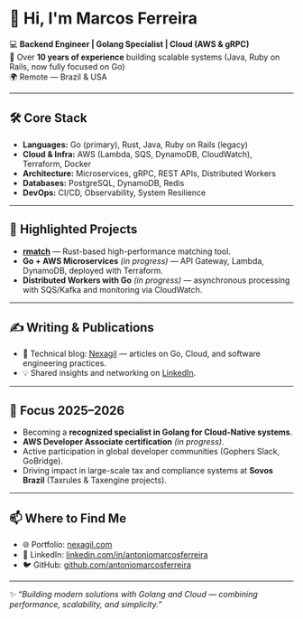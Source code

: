 # 👋 Hi, I'm Marcos Ferreira  

💻 **Backend Engineer | Golang Specialist | Cloud (AWS & gRPC)**  
🚀 Over **10 years of experience** building scalable systems (Java, Ruby on Rails, now fully focused on Go)  
🌍 Remote — Brazil & USA  

---

## 🛠️ Core Stack
- **Languages:** Go (primary), Rust, Java, Ruby on Rails (legacy)  
- **Cloud & Infra:** AWS (Lambda, SQS, DynamoDB, CloudWatch), Terraform, Docker  
- **Architecture:** Microservices, gRPC, REST APIs, Distributed Workers  
- **Databases:** PostgreSQL, DynamoDB, Redis  
- **DevOps:** CI/CD, Observability, System Resilience  

---

## 🚀 Highlighted Projects
- [**rmatch**](https://github.com/antoniomarcosferreira/rmatch) — Rust-based high-performance matching tool.  
- **Go + AWS Microservices** *(in progress)* — API Gateway, Lambda, DynamoDB, deployed with Terraform.  
- **Distributed Workers with Go** *(in progress)* — asynchronous processing with SQS/Kafka and monitoring via CloudWatch.  

---

## ✍️ Writing & Publications
- 📖 Technical blog: [Nexagil](https://nexagil.com) — articles on Go, Cloud, and software engineering practices.  
- 💡 Shared insights and networking on [LinkedIn](https://linkedin.com/in/antoniomarcosferreira).  

---

## 🎯 Focus 2025–2026
- Becoming a **recognized specialist in Golang for Cloud-Native systems**.  
- **AWS Developer Associate certification** *(in progress)*.  
- Active participation in global developer communities (Gophers Slack, GoBridge).  
- Driving impact in large-scale tax and compliance systems at **Sovos Brazil** (Taxrules & Taxengine projects).  

---

## 📫 Where to Find Me
- 🌐 Portfolio: [nexagil.com](https://nexagil.com)  
- 💼 LinkedIn: [linkedin.com/in/antoniomarcosferreira](https://linkedin.com/in/antoniomarcosferreira)  
- 🐦 GitHub: [github.com/antoniomarcosferreira](https://github.com/antoniomarcosferreira)  

---

✨ *“Building modern solutions with Golang and Cloud — combining performance, scalability, and simplicity.”*  

